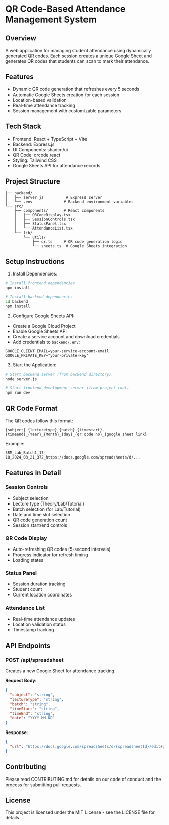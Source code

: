 # QR Code-Based Attendance Management System

## Overview
A web application for managing student attendance using dynamically generated QR codes. Each session creates a unique Google Sheet and generates QR codes that students can scan to mark their attendance.

## Features
- Dynamic QR code generation that refreshes every 5 seconds
- Automatic Google Sheets creation for each session
- Location-based validation
- Real-time attendance tracking
- Session management with customizable parameters

## Tech Stack
- Frontend: React + TypeScript + Vite
- Backend: Express.js
- UI Components: shadcn/ui
- QR Code: qrcode.react
- Styling: Tailwind CSS
- Google Sheets API for attendance records

## Project Structure
```
├── backend/
│   ├── server.js          # Express server
│   └── .env              # Backend environment variables
└── src/
    ├── components/       # React components
    │   ├── QRCodeDisplay.tsx
    │   ├── SessionControls.tsx
    │   ├── StatusPanel.tsx
    │   └── AttendanceList.tsx
    └── lib/
        └── utils/
            ├── qr.ts     # QR code generation logic
            └── sheets.ts  # Google Sheets integration
```

## Setup Instructions

1. Install Dependencies:
```bash
# Install frontend dependencies
npm install

# Install backend dependencies
cd backend
npm install
```

2. Configure Google Sheets API:
- Create a Google Cloud Project
- Enable Google Sheets API
- Create a service account and download credentials
- Add credentials to `backend/.env`:
```env
GOOGLE_CLIENT_EMAIL=your-service-account-email
GOOGLE_PRIVATE_KEY="your-private-key"
```

3. Start the Application:
```bash
# Start backend server (from backend directory)
node server.js

# Start frontend development server (from project root)
npm run dev
```

## QR Code Format
The QR codes follow this format:
```
{subject}_{lecturetype}_{batch}_{timestart}-{timeend}_{Year}_{Month}_{day}_{qr code no}_{google sheet link}
```
Example:
```
SRM_Lab_Batch1_17-18_2024_03_21_372_https://docs.google.com/spreadsheets/d/...
```

## Features in Detail

### Session Controls
- Subject selection
- Lecture type (Theory/Lab/Tutorial)
- Batch selection (for Lab/Tutorial)
- Date and time slot selection
- QR code generation count
- Session start/end controls

### QR Code Display
- Auto-refreshing QR codes (5-second intervals)
- Progress indicator for refresh timing
- Loading states

### Status Panel
- Session duration tracking
- Student count
- Current location coordinates

### Attendance List
- Real-time attendance updates
- Location validation status
- Timestamp tracking

## API Endpoints

### POST /api/spreadsheet
Creates a new Google Sheet for attendance tracking.

**Request Body:**
```json
{
  "subject": "string",
  "lectureType": "string",
  "batch": "string",
  "timeStart": "string",
  "timeEnd": "string",
  "date": "YYYY-MM-DD"
}
```

**Response:**
```json
{
  "url": "https://docs.google.com/spreadsheets/d/{spreadsheetId}/edit#gid=0"
}
```

## Contributing
Please read CONTRIBUTING.md for details on our code of conduct and the process for submitting pull requests.

## License
This project is licensed under the MIT License - see the LICENSE file for details.
